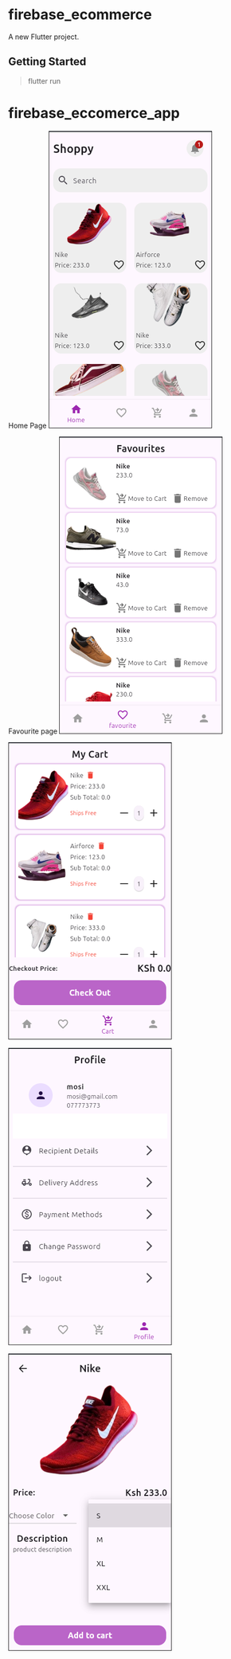 # firebase_ecommerce

A new Flutter project.

## Getting Started

>flutter run 

# firebase_eccomerce_app


Home Page
![Home apge](<Screenshot from 2024-10-06 10-21-10.png>)

Favourite page
![Favourite page](<Screenshot from 2024-10-06 10-21-25.png>)

![Cart Page](<Screenshot from 2024-10-06 10-21-39.png>)

![profile page](<Screenshot from 2024-10-06 10-21-58.png>)

![product details page](<Screenshot from 2024-10-06 10-22-21.png>)